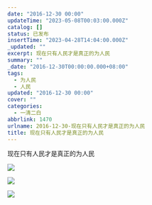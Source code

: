 ```yaml
---
date: "2016-12-30 00:00"
updateTime: "2023-05-08T00:03:00.000Z"
catalog: []
status: 已发布
insertTime: "2023-04-28T14:04:00.000Z"
_updated: ""
excerpt: 现在只有人民才是真正的为人民
summary: ""
_date: "2016-12-30T00:00:00.000+08:00"
tags:
  - 为人民
  - 人民
updated: "2016-12-30 00:00"
cover: ""
categories:
  - 一清二白
abbrlink: 1470
urlname: 2016-12-30-现在只有人民才是真正的为人民
title: 现在只有人民才是真正的为人民
---
```


现在只有人民才是真正的为人民

![](https://image.bmqy.net/upload/FsqLcIJUwns8uxKJ2W-A5PkIJIUK.jpg)

![](https://image.bmqy.net/upload/Fk2-rzYBEN6k-bmABzHAiqY1K_TB.jpg)

![](https://image.bmqy.net/upload/Fto5o-5ea0sNMlW_75VgGJCv2AcJ.png)
